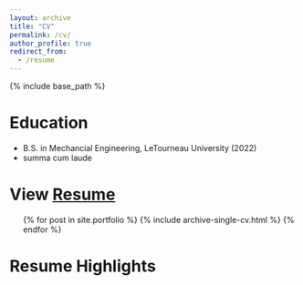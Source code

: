 ```yaml
---
layout: archive
title: "CV"
permalink: /cv/
author_profile: true
redirect_from:
  - /resume
---
```


{% include base_path %}

Education
======
* B.S. in Mechancial Engineering, LeTourneau University (2022)
* summa cum laude

View [Resume](camden-carroll.github.io/files/resume)
=====
<ul>{% for post in site.portfolio %}
    {% include archive-single-cv.html %}
  {% endfor %}</ul>

Resume Highlights
=====
  
